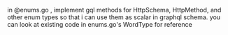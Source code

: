 in @enums.go , implement gql methods for HttpSchema, HttpMethod, and other enum types so that i can use them as scalar in graphql schema. you can look at existing code in enums.go's WordType for reference